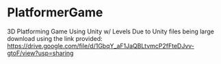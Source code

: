 # PlatformerGame
3D Platforming Game Using Unity w/ Levels
Due to Unity files being large download using the link provided:
https://drive.google.com/file/d/1GbqY_aF1JaQBLtvmcP2fFteDJvv-gtoF/view?usp=sharing
